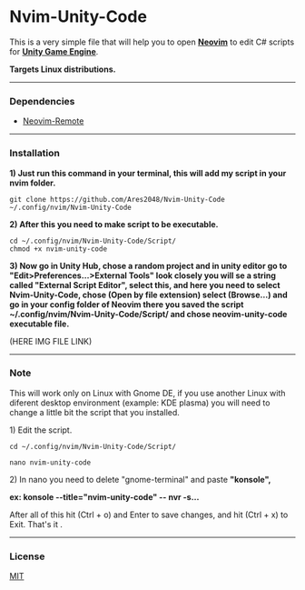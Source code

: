 <h1 id="nvimunitycode">Nvim-Unity-Code</h1>
<p>This is a very simple file that will help you to open <a href="https://github.com/neovim/neovim"><strong>Neovim</strong></a> to edit C# scripts for <a href="https://unity.com/"><strong>Unity Game Engine</strong></a>.</p>
<p><strong>Targets Linux distributions.</strong></p>
<hr />
<h3 id="dependencies">Dependencies</h3>
<ul>
<li><a href="https://github.com/mhinz/neovim-remote">Neovim-Remote</a></li>
</ul>
<hr />
<h3 id="installation">Installation</h3>
<p><strong>1) Just run this command in your terminal, this will add my script in your nvim folder.</strong></p>
<pre><code class="bash language-bash">git clone https://github.com/Ares2048/Nvim-Unity-Code ~/.config/nvim/Nvim-Unity-Code
</code></pre>
<p><strong>2) After this you need to make script to be executable.</strong></p>
<pre><code class="bash language-bash">cd ~/.config/nvim/Nvim-Unity-Code/Script/
chmod +x nvim-unity-code
</code></pre>
<p><strong>3) Now go in Unity Hub, chose a random project and in unity editor go to "Edit>Preferences…>External Tools" look closely you will se a string called "External Script Editor", select this, and here you need to select Nvim-Unity-Code, chose (Open by file extension) select (Browse…) and go in your config folder of Neovim there you saved the script ~/.config/nvim/Nvim-Unity-Code/Script/ and chose neovim-unity-code executable file.</strong></p>
<p>(HERE IMG FILE LINK)</p>
<hr />
<h3 id="note">Note</h3>
<p>This will work only on Linux with Gnome DE, if you use another Linux with diferent desktop environment (example: KDE plasma) you will need to change a little bit the script that you installed.</p>
<p>1) Edit the script.</p>
<pre><code class="bash language-bash">cd ~/.config/nvim/Nvim-Unity-Code/Script/
</code></pre>
<pre><code class="bash language-bash">nano nvim-unity-code
</code></pre>
<p>2) In nano you need to delete "gnome-terminal" and paste <strong>"konsole",</strong></p>
<p><strong>ex: konsole --title="nvim-unity-code" -- nvr -s…</strong></p>
<p>After all of this hit (Ctrl + o) and Enter to save changes, and hit (Ctrl + x) to Exit. That's it .</p>
<hr />
<h3 id="license">License</h3>
<p><a href="https://choosealicense.com/licenses/mit/">MIT</a> </p>
